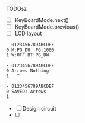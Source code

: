 TODOsz

- [ ] KeyBoardMode.next()
- [ ] KeyBoardMode.previous()
- [ ] LCD layout

```
- 0123456789ABCDEF
0 M:PG_DU  PG:1000  
1 W:OFF BT:PG_DW 

- 0123456789ABCDEF
0 Arrows Nothing
1   ^         

- 0123456789ABCDEF
0 SAVED: Arrows
1         

```

- [ ] Design circuit
- [ ] 
